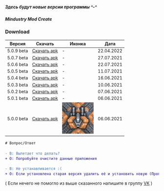 ##### Здесь будут новые версии программы ^-^
##### Mindustry Mod Create

### Download

|Версия|Скачать|Иконка|Дата|
|-|-|-|-|
|5.0.9 beta|[Скачать apk](https://github.com/MindustryModCreate/MMC-release/releases/download/5.0.9beta/mmc5.0.9.apk)|-|22.04.2022|
|5.0.7 beta|[Скачать apk](https://github.com/MindustryModCreate/MMC-release/releases/download/5.0.7beta/Mindustry.Mod.Create_5.0.7.beta.apk)|-|27.07.2021|
|5.0.6 beta|[Скачать apk](https://github.com/MindustryModCreate/MMC-release/releases/download/5.0.6beta/Mindustry.Mod.Create_5.0.6.beta.apk)|-|22.07.2021|
|5.0.5 beta|[Скачать apk](https://github.com/MindustryModCreate/MMC-release/releases/download/5.0.5beta/Mindustry.Mod.Create_5.0.5.beta.apk)|-|11.07.2021|
|5.0.4 beta|[Скачать apk](https://github.com/MindustryModCreate/MMC-release/releases/download/5.0.4beta/Mindustry.Mod.Create_5.0.4.beta.apk)|-|16.06.2021|
|5.0.3 beta|[Скачать apk](https://github.com/MindustryModCreate/MMC-release/releases/download/5.0.3beta/Mindustry.Mod.Create_5.0.3.beta.apk)|-|10.06.2021|
|5.0.2 beta|[Скачать apk](https://github.com/MindustryModCreate/MMC-release/releases/download/5.0.2beta/Mindustry.Mod.Create_5.0.2.beta.apk)|-|07.06.2021|
|5.0.1 beta|[Скачать apk](https://github.com/MindustryModCreate/MMC-release/releases/download/5.0.1beta/Mindustry.Mod.Create_5.0.1.beta.apk)|-|06.06.2021|
|5.0.0 beta|[Скачать apk](https://github.com/MindustryModCreate/MMC-release/releases/download/5.0.0beta/Mindustry.Mod.Create_5.0.0.apk)|![icon](https://raw.githubusercontent.com/MindustryModCreate/MMC-release/main/5.0.0beta.png)|06.06.2021|


```diff
# Вопрос/Ответ

- В: Вылетает что делать?
+ О: Попробуйте очистите данные приложения

- В: Не устанавливается :(
+ О: Если установлена старая версия удалить её и установить новую (Программа работает на Android 4.4.2)

```
( Если нечего не помогло из выше сказанного напишите в группу [VK](https://vk.com/mindustry_mod_create) )

